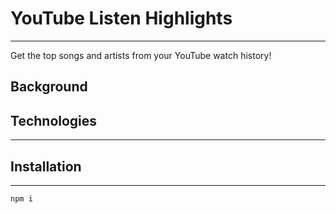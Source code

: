 # YouTube Listen Highlights

---

Get the top songs and artists from your YouTube watch history!

## Background

## Technologies

---

## Installation

---

`npm i`
